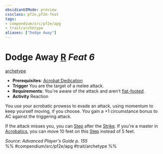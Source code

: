 ```yaml
---
obsidianUIMode: preview
cssclass: pf2e,pf2e-feat
tags:
- compendium/src/pf2e/apg
- trait/archetype
aliases: ["Dodge Away"]
---
```

# Dodge Away  [R](rules/core-rulebook/chapter-9-playing-the-game.md#Actions "Reaction") *Feat 6*  
[archetype](rules/traits/archetype.md "Archetype Feat Trait")  

- **Prerequisites**: [Acrobat Dedication](compendium/feats/acrobat-dedication-apg.md)
- **Trigger** You are the target of a melee attack.
- **Requirements**: You're aware of the attack and aren't [flat-footed](rules/conditions.md#Flat-footed).
- **Activity** Reaction

You use your acrobatic prowess to evade an attack, using momentum to keep yourself moving, if you choose. You gain a +1 circumstance bonus to AC against the triggering attack.

If the attack misses you, you can [Step](rules/actions/step.md) after the [Strike](rules/actions/strike.md). If you're a master in [Acrobatics](compendium/skills.md#Acrobatics), you can move 10 feet on this [Step](rules/actions/step.md) instead of 5 feet.

*Source: Advanced Player's Guide p. 155*  
%% #compendium/src/pf2e/apg #trait/archetype %%